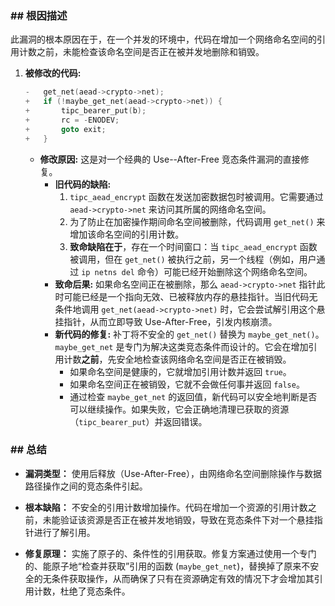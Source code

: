 ### **## 根因描述**

此漏洞的根本原因在于，在一个并发的环境中，代码在增加一个网络命名空间的引用计数之前，未能检查该命名空间是否正在被并发地删除和销毁。

1.  **被修改的代码:**
    ```c
    -	get_net(aead->crypto->net);
    +	if (!maybe_get_net(aead->crypto->net)) {
    +		tipc_bearer_put(b);
    +		rc = -ENODEV;
    +		goto exit;
    +	}
    ```
    *   **修改原因:** 这是对一个经典的 Use--After-Free 竞态条件漏洞的直接修复。
        *   **旧代码的缺陷:**
            1.  `tipc_aead_encrypt` 函数在发送加密数据包时被调用。它需要通过 `aead->crypto->net` 来访问其所属的网络命名空间。
            2.  为了防止在加密操作期间命名空间被删除，代码调用 `get_net()` 来增加该命名空间的引用计数。
            3.  **致命缺陷在于**，存在一个时间窗口：当 `tipc_aead_encrypt` 函数被调用，但在 `get_net()` 被执行之前，另一个线程（例如，用户通过 `ip netns del` 命令）可能已经开始删除这个网络命名空间。
        *   **致命后果:** 如果命名空间正在被删除，那么 `aead->crypto->net` 指针此时可能已经是一个指向无效、已被释放内存的悬挂指针。当旧代码无条件地调用 `get_net(aead->crypto->net)` 时，它会尝试解引用这个悬挂指针，从而立即导致 Use-After-Free，引发内核崩溃。
        *   **新代码的修复:** 补丁将不安全的 `get_net()` 替换为 `maybe_get_net()`。`maybe_get_net` 是专门为解决这类竞态条件而设计的。它会在增加引用计数**之前**，先安全地检查该网络命名空间是否正在被销毁。
            *   如果命名空间是健康的，它就增加引用计数并返回 `true`。
            *   如果命名空间正在被销毁，它就不会做任何事并返回 `false`。
            *   通过检查 `maybe_get_net` 的返回值，新代码可以安全地判断是否可以继续操作。如果失败，它会正确地清理已获取的资源（`tipc_bearer_put`）并返回错误。

### **## 总结**

*   **漏洞类型：**
    使用后释放（Use-After-Free），由网络命名空间删除操作与数据路径操作之间的竞态条件引起。

*   **根本缺陷：**
    不安全的引用计数增加操作。代码在增加一个资源的引用计数之前，未能验证该资源是否正在被并发地销毁，导致在竞态条件下对一个悬挂指针进行了解引用。

*   **修复原理：**
    实施了原子的、条件性的引用获取。修复方案通过使用一个专门的、能原子地“检查并获取”引用的函数 (`maybe_get_net`)，替换掉了原来不安全的无条件获取操作，从而确保了只有在资源确定有效的情况下才会增加其引用计数，杜绝了竞态条件。